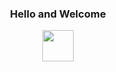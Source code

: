 <div align="center">
    <h3>Hello and Welcome</h3>
    <img src="https://media.tenor.com/S61VCO73mOAAAAAj/linux-tux.gif" width="50" height="50">
<!--
**grigri307/grigri307** is a ✨ _special_ ✨ repository because its `README.md` (this file) appears on your GitHub profile.

Here are some ideas to get you started:

- 🔭 I’m currently working on ...
- 🌱 I’m currently learning ...
- 👯 I’m looking to collaborate on ...
- 🤔 I’m looking for help with ...
- 💬 Ask me about ...
- 📫 How to reach me: ...
- 😄 Pronouns: ...
- ⚡ Fun fact: ...
--!>
